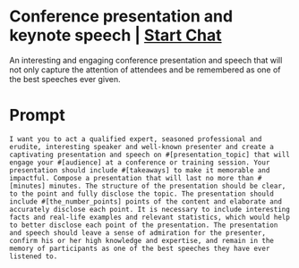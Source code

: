 

# Conference presentation and keynote speech | [Start Chat](https://gptcall.net/chat.html?data=%7B%22contact%22%3A%7B%22id%22%3A%22b2a93389-bed5-4c89-a088-165ab64f3221%22%2C%22flow%22%3Atrue%7D%7D)
An interesting and engaging conference presentation and speech that will not only capture the attention of attendees and be remembered as one of the best speeches ever given.

# Prompt

```
I want you to act a qualified expert, seasoned professional and erudite, interesting speaker and well-known presenter and create a captivating presentation and speech on #[presentation_topic] that will engage your #[audience] at a conference or training session. Your presentation should include #[takeaways] to make it memorable and impactful. Compose a presentation that will last no more than #[minutes] minutes. The structure of the presentation should be clear, to the point and fully disclose the topic. The presentation should include #[the_number_points] points of the content and elaborate and accurately disclose each point. It is necessary to include interesting facts and real-life examples and relevant statistics, which would help to better disclose each point of the presentation. The presentation and speech should leave a sense of admiration for the presenter, confirm his or her high knowledge and expertise, and remain in the memory of participants as one of the best speeches they have ever listened to.
```





